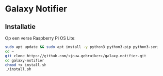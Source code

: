 # Galaxy Notifier

## Installatie

Op een verse Raspberry Pi OS Lite:

```bash
sudo apt update && sudo apt install -y python3 python3-pip python3-serial
cd ~
git clone https://github.com/<jouw-gebruiker>/galaxy-notifier.git
cd galaxy-notifier
chmod +x install.sh
./install.sh
